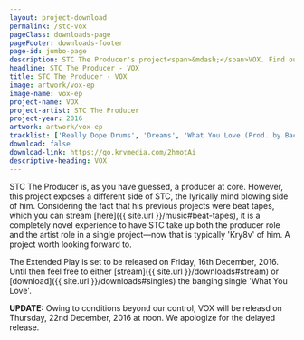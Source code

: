 ```yaml
---
layout: project-download
permalink: /stc-vox
pageClass: downloads-page
pageFooter: downloads-footer
page-id: jumbo-page
description: STC The Producer's project<span>&mdash;</span>VOX. Find out what it is all about and download it here.
headline: STC The Producer - VOX
title: STC The Producer - VOX
image: artwork/vox-ep
image-name: vox-ep
project-name: VOX
project-artist: STC The Producer
project-year: 2016
artwork: artwork/vox-ep
tracklist: ['Really Dope Drums', 'Dreams', 'What You Love (Prod. by Bacci x STC The Producer)', 'For My Father', 'Noise', 'Ubwali (Panda Cover)']
download: false
download-link: https://go.krvmedia.com/2hmotAi
descriptive-heading: VOX
---
```


STC The Producer is, as you have guessed, a producer at core. However, this project exposes a different side of STC, the lyrically mind blowing side of him. Considering the fact that his previous projects were beat tapes, which you can stream [here]({{ site.url }}/music#beat-tapes), it is a completely novel experience to have STC take up both the producer role and the artist role in a single project&mdash;now that is typically 'Kry8v' of him. A project worth looking forward to.

The Extended Play is set to be released on Friday, 16th December, 2016. Until then feel free to either [stream]({{ site.url }}/downloads#stream) or [download]({{ site.url }}/downloads#singles) the banging single 'What You Love'.

**UPDATE:** Owing to conditions beyond our control, VOX will be releasd on Thursday, 22nd December, 2016 at noon. We apologize for the delayed release.